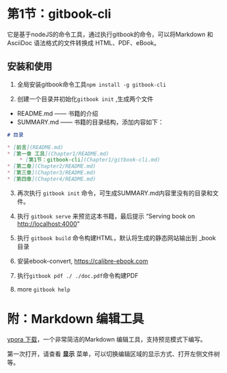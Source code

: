 # 第1节：gitbook-cli

它是基于nodeJS的命令工具，通过执行gitbook的命令，可以将Markdown 和 AsciiDoc 语法格式的文件转换成 HTML、PDF、eBook。

## 安装和使用

1. 全局安装gitbook命令工具`npm install -g gitbook-cli`

2. 创建一个目录并初始化`gitbook init` ,生成两个文件

  - README.md —— 书籍的介绍
  - SUMMARY.md —— 书籍的目录结构，添加内容如下：

  ```markdown
  # 目录
  
  * [前言](README.md)
  * [第一章 工具](Chapter1/README.md)
      * [第1节：gitbook-cli](Chapter1/gitbook-cli.md)
  * [第二章](Chapter2/README.md)
  * [第三章](Chapter3/README.md)
  * [第四章](Chapter4/README.md)
  ```

3. 再次执行 `gitbook init` 命令，可生成SUMMARY.md内容里没有的目录和文件。

4. 执行 `gitbook serve` 来预览这本书籍，最后提示 “Serving book on [http://localhost:4000](http://localhost:4000/)”

5. 执行 `gitbook build` 命令构建HTML，默认将生成的静态网站输出到 _book 目录

6. 安装ebook-convert, https://calibre-ebook.com

7. 执行`gitbook pdf ./ ./doc.pdf`命令构建PDF

8. more `gitbook help`



# 附：Markdown 编辑工具

[ypora 下载](<https://typora.io/>)，一个非常简洁的Markdown 编辑工具，支持预览模式下编写。

第一次打开，请查看 **显示** 菜单，可以切换编辑区域的显示方式、打开左侧文件树等。